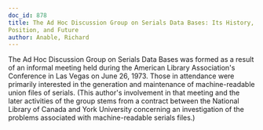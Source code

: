 ```yaml
---
doc_id: 878
title: The Ad Hoc Discussion Group on Serials Data Bases: Its History, Current
Position, and Future
author: Anable, Richard
---
```


The Ad Hoc Discussion Group on Serials Data Bases was formed as a
result of an informal meeting held during the American Library Association's
Conference in Las Vegas on June 26, 1973.  Those in attendance were
primarily interested in the generation and maintenance of machine-readable
union files of serials.  (This author's involvement in that meeting and
the later activities of the group stems from a contract between the
National Library of Canada and York University concerning an investigation
of the problems associated with machine-readable serials files.)